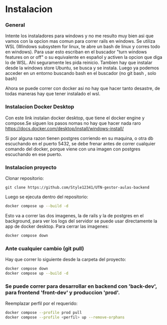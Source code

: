 # Instalacion
### General
Intente los instaladores para windows y no me resulto muy bien asi que vamos con la opcion mas comun para correr rails en windows.
Se utiliza WSL (Windows subsystem for linux, te abre un bash de linux y corres todo en windows). Para usar esto escriban en el buscador "turn windows features on or off" o su equivalente en español y activen la opcion que diga lo de WSL. Ahi seguramente les pida reinicio.
Tambien hay que instalar desde la windows store Ubuntu, se busca y se instala.
Luego ya podemos acceder en un entorno buscando bash en el buscador (no git bash , solo bash)

Ahora se puede correr con docker asi no hay que hacer tanto desastre, de todas maneras hay que tener instalado el wsl.
### Instalacion Docker Desktop
Con este link instalan docker desktop, que tiene el docker engine y compose.Se siguen los pasos nomas no hay que hacer nada raro
https://docs.docker.com/desktop/install/windows-install/

Si por alguna razon tienen postgres corriendo en su maquina, o otra db escuchando en el puerto 5432, se debe frenar antes de correr cualquier comando del docker, porque viene con una imagen con postgres escuchando en ese puerto.
### Instalacion proyecto
Clonar repositorio:
```
git clone https://github.com/Style12341/UTN-gestor-aulas-backend
```
Luego se ejecuta dentro del repositorio:
```bash
docker compose up --build -d
```
Esto va a correr las dos imagenes, la de rails y la de postgres en el background, para ver los logs del servidor se puede usar directamente la app de docker desktop.
Para cerrar las imagenes:
```bash
docker compose down
```
### Ante cualquier cambio (git pull)
Hay que correr lo siguiente desde la carpeta del proyecto:
```bash
docker compose down
docker compose up --build -d
```
### Se puede correr para desarrollar en backend con 'back-dev', para frontend 'front-dev' y produccion 'prod'.
Reemplazar perfil por el requerido:
```bash
docker compose --profile prod pull
docker compose --profile <perfil> up --remove-orphans
```


